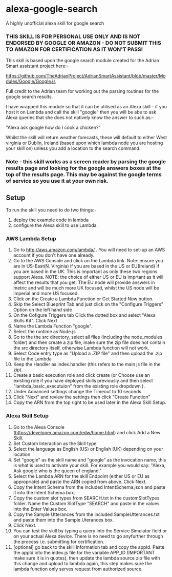 # alexa-google-search

A highly unofficial alexa skill for google search

### THIS SKILL IS FOR PERSONAL USE ONLY AND IS NOT ENDORSED BY GOOGLE OR AMAZON - DO NOT SUBMIT THIS TO AMAZON FOR CERTIFICATION AS IT WON'T PASS!

This skill is based upon the google search module created for the Adrian Smart assistant project here:-

https://github.com/TheAdrianProject/AdrianSmartAssistant/blob/master/Modules/Google/Google.js

Full credit to the Adrian team for working out the parsing routines for the google search results.

I have wrapped this module so that it can be utilised as an Alexa skill - if you host it on Lambda and call the skill "google" then you will be abe to ask Alexa queries that she does not natively know the answer to such as:-

"Alexa ask google how do I cook a chicken?"

Whilst the skill will return weather forecasts, these will default to either West virginia or Dublin, Ireland (based upon which lambda node you are hosting your skill on) unless you add a location to the search command.


###  Note - this skill works as a screen reader by parsing the google results page and looking for the google answers boxes at the top of the results page. This may be against the google terms of service so you use it at your own risk. 



## Setup

To run the skill you need to do two things:-

1. deploy the example code in lambda
2. configure the Alexa skill to use Lambda.

### AWS Lambda Setup

1. Go to http://aws.amazon.com/lambda/ . You will need to set-up an AWS account if you don't have one already. 
2. Go to the AWS Console and click on the Lambda link. Note: ensure you are in US-East(N. Virginia) if you are based in the US or EU(Ireland) if you are based in the UK. This is important as only these two regions support Alexa. NOTE: the choice of either US or EU is imprtant as it will affect the results that you get. The EU node will provide answers in metric and will be much more UK focused, whilst the US node will be imperial and more US focused.
3. Click on the Create a Lambda Function or Get Started Now button.
4. Skip the Select Blueprint Tab and just click on the "Configure Triggers" Option on the left hand side
5. On the Cofigure Triggers tab Click the dotted box and select "Alexa Skills Kit". Click Next  
6. Name the Lambda Function "google".
7. Select the runtime as Node.js
8. Go to the the src directory, select all files (including the node_modules folder) and then create a zip file, make sure the zip file does not contain the src directory itself, otherwise Lambda function will not work.
9. Select Code entry type as "Upload a .ZIP file" and then upload the .zip file to the Lambda
10. Keep the Handler as index.handler (this refers to the main js file in the zip).
11. Create a basic execution role and click create (or Choose use an existing role if you have deployed skills previously and then select "lambda_basic_executuion" from the existing role dropdown ).
12. Under Advanced settings change the Timeout to 10 seconds
13. Click "Next" and review the settings then click "Create Function"
14. Copy the ARN from the top right to be used later in the Alexa Skill Setup.

### Alexa Skill Setup

1. Go to the Alexa Console (https://developer.amazon.com/edw/home.html) and click Add a New Skill.
2. Set Custom Interaction as the Skill type
3. Select the language as English (US) or English (UK) depending on your location
3. Set "google" as the skill name and "google" as the invocation name, this is what is used to activate your skill. For example you would say: "Alexa, Ask google who is the queen of england."
4. Select the Lambda ARN for the skill Endpoint (either US or EU as appropriate) and paste the ARN copied from above. Click Next.
5. Copy the Intent Schema from the included IntentSchema.json and paste it into the Intent Schema box.
6. Copy the custom slot types from SEARCH.txt in the customSlotTypes folder. Name the Custom SlotType "SEARCH" and paste in the values into the Enter Values box.
7. Copy the Sample Utterances from the included SampleUtterances.txt and paste them into the Sample Uterances box.
8. Click Next.
9. You can test the skill by typing a query into the Service Simulator field or on your actual Alexa device. There is no need to go anyfurther through the process i.e. submitting for certification.
10. [optional] go back to the skill Information tab and copy the appId. Paste the appId into the index.js file for the variable APP_ID (IMPORTANT make sure it is in quotes), then update the lambda source zip file with this change and upload to lambda again, this step makes sure the lambda function only serves request from authorized source.
